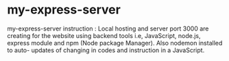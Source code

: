 # my-express-server
my-express-server instruction : Local hosting and server port 3000 are creating for the website using backend tools i.e, JavaScript, node.js, express module and npm (Node package Manager). Also nodemon installed to auto- updates of changing in codes and instruction in a JavaScript.    
